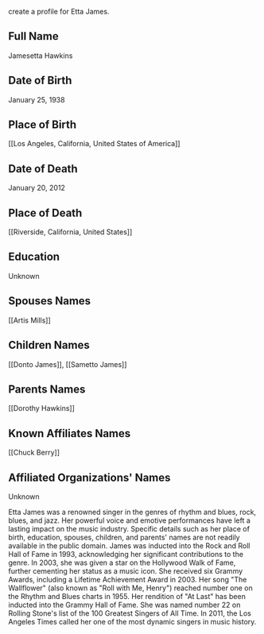 create a profile for Etta James.

## Full Name
Jamesetta Hawkins

## Date of Birth
January 25, 1938

## Place of Birth
[[Los Angeles, California, United States of America]]

## Date of Death
January 20, 2012

## Place of Death
[[Riverside, California, United States]]

## Education
Unknown

## Spouses Names
[[Artis Mills]]
## Children Names
[[Donto James]], [[Sametto James]]

## Parents Names
[[Dorothy Hawkins]]

## Known Affiliates Names
[[Chuck Berry]]

## Affiliated Organizations' Names
Unknown

Etta James was a renowned singer in the genres of rhythm and blues, rock, blues, and jazz. Her powerful voice and emotive performances have left a lasting impact on the music industry. Specific details such as her place of birth, education, spouses, children, and parents' names are not readily available in the public domain.
James was inducted into the Rock and Roll Hall of Fame in 1993, acknowledging her significant contributions to the genre.
In 2003, she was given a star on the Hollywood Walk of Fame, further cementing her status as a music icon.
She received six Grammy Awards, including a Lifetime Achievement Award in 2003.
Her song "The Wallflower" (also known as "Roll with Me, Henry") reached number one on the Rhythm and Blues charts in 1955.
Her rendition of "At Last" has been inducted into the Grammy Hall of Fame.
She was named number 22 on Rolling Stone's list of the 100 Greatest Singers of All Time.
In 2011, the Los Angeles Times called her one of the most dynamic singers in music history.

